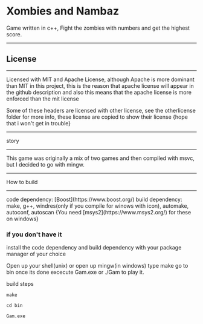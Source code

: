 # Xombies and Nambaz

Game written in c++, Fight the zombies with numbers and get the highest score.

<hr>

## License

<hr>
Licensed with MIT and Apache License, although Apache is more dominant than MIT in this project, this is the reason
that apache license will appear in the github description and also this means that the apache license is more enforced than the mit license

Some of these headers are licensed with other license, see the otherlicense folder for more info, these license are copied to show their license
{hope that i won't get in trouble}

<hr>
story
<hr>
This game was originally a mix of two games and then compiled with msvc, but I decided to go with mingw.

<hr>
How to build
<hr>
code dependency: [Boost](https://www.boost.org/)
build dependency: make, g++, windres(only if you compile for winows with icon), automake, autoconf, autoscan {You need [msys2](https://www.msys2.org/) for these on windows}

### if you don't have it
install the code dependency and build dependency with your package manager of your choice

Open up your shell(unix) or open up mingw(in windows)
type make
go to bin once its done
excecute Gam.exe or ./Gam to play it.

build steps
```
make

cd bin

Gam.exe

```
